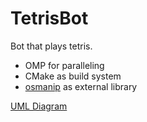 # TetrisBot

Bot that plays tetris.

- OMP for paralleling
- CMake as build system
- [osmanip](https://github.com/JustWhit3/osmanip) as external library

[UML Diagram](https://app.diagrams.net/?lightbox=1&edit=_blank#Uhttps%3A%2F%2Fdrive.google.com%2Fuc%3Fid%3D1J4p-DZc6yyeZNowf1WxNtWOcEeMHKPMV%26export%3Ddownload#%7B%22pageId%22%3A%227fJ11CMw67HMKrH62q-I%22%7D)
